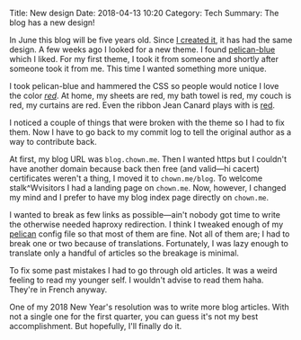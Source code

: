 Title: New design
Date: 2018-04-13 10:20
Category: Tech
Summary: The blog has a new design!


In June this blog will be five years old. Since [I created it](./blog.html), it
has had the same design. A few weeks ago I looked for a new theme. I found
[pelican-blue](https://github.com/Parbhat/pelican-blue) which I liked. For my
first theme, I took it from someone and shortly after someone took it from me.
This time I wanted something more unique.

I took pelican-blue and hammered the CSS so people would notice I love the
color [*red*](https://en.wikipedia.org/wiki/Red). At home, my sheets are red, my bath towel is red, my couch is
red, my curtains are red. Even the ribbon Jean Canard plays with is [red](https://pics.chown.me/Jean-Canard/IMG_0675.JPG).

I noticed a couple of things that were broken with the theme so I had to fix
them. Now I have to go back to my commit log to tell the original author as a
way to contribute back.

At first, my blog URL was `blog.chown.me`. Then I wanted https but I couldn't
have another domain because back then free (and valid—hi cacert) certificates
weren't a thing, I moved it to `chown.me/blog`. To welcome stalk^Wvisitors I
had a landing page on `chown.me`. Now, however, I changed my mind and I prefer
to have my blog index page directly on `chown.me`.

I wanted to break as few links as possible—ain't nobody got time to write the
otherwise needed haproxy redirection. I think I tweaked enough of my
[pelican](https://blog.getpelican.com/) config file so that most of them are fine.
Not all of them are; I had to break one or two because of translations.
Fortunately, I was lazy enough to translate only a handful of articles so the
breakage is minimal.

To fix some past mistakes I had to go through old articles. It was a weird
feeling to read my younger self. I wouldn't advise to read them haha. They're in
French anyway.

One of my 2018 New Year's resolution was to write more blog articles. With not a
single one for the first quarter, you can guess it's not my best
accomplishment. But hopefully, I'll finally do it.
